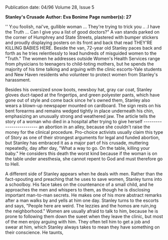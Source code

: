 Publication date: 04/96
Volume 28, Issue 5

**Stanley's Crusade**
**Author: Eva Bonime**
**Page number(s): 27**

'' Y:ou foolish, nai've, gullible woman ... They're trying to 
trick you .. .l have the Truth ... Can I give you a list of 
good doctors?" A van stands parked on the corner of 
Humphrey and State Streets, plastered with bumper 
stickers and proudly displaying posters on its front and back that 
read THEY'RE KILLING BABIES HERE. Beside the van, 72-year old 
Stanley paces back and forth as he tries relentlessly to lead hundreds 
of misguided women to the "Truth." The women he addresses 
outside Women's Health Services range from physicians to teenagers 
to child-toting mothers, but he spends the majority of his time 
talking and arguing with the clinic escorts-Yale students and New 
Haven residents who volunteer to protect women from Stanley's 
harassment. 

Besides his oversized snow boots, newsboy hat, gray car coat, 
Stanley 
gloves duct-taped at the fingertips, and green polyester pants, which 
have gone out of style and come back since he's owned them, 
Stanley also wears a blown-up newspaper mounted on cardboard. 
The sign rests on his bent forearms and remains wedged tightly in 
place underneath his chin, emphasizing an unusually strong and 
weathered jaw. The article tells the story of a woman who died in a 
hospital after trying to give herself ------------------------- an abortion in an alley, because she 
couldn't raise the money for the 
clinical procedure. Pro-choice 
activists usually claim this type of 
Story as one of their strongest 
arguments for legal and funded abortion, but Stanley has embraced 
it as a major part of his crusade, muttering repeatedly, day after day, 
"What a way to go. On the table, killing your baby." He considers 
this death the worst kind because if the woman is on the table under 
anesthesia, she cannot repent to God and must therefore go to Hell. 

A different side of Stanley appears when he deals with men. 
Rather than the fact-spouting and preaching that he uses to save 
women, Stanley turns into a schoolboy. His face takes on the 
countenance of a small child, and he approaches the men and 
whispers to them, as though he is disclosing important man-to-man 
secrets. He makes one of his more abstract remarks after a man 
walks by and yells at him one day. Stanley turns to the escorts and 
says, "People here are weird. The lezzies and the homos are ruin,ing 
the neighborhood." Women are usually afraid to talk to him, 
because he is prone to following them down the sueet when they 
leave the clinic, but most of the men enjoy arguing with him. They 
often tell him to get a job and swear at him, which Stanley always 
takes to mean they have something on their conscience. He taunts,
